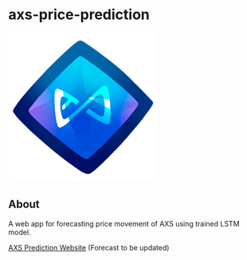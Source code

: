 # axs-price-prediction 
![alt text](https://github.com/jerwintuchi/axs-price-prediction/blob/main/axs-logo.png)
## About
A web app for forecasting price movement of AXS using trained LSTM model.

[AXS Prediction Website](https://jerwintuchi-axs-price-prediction-app-yf7bht.streamlit.app/)
(Forecast to be updated)
